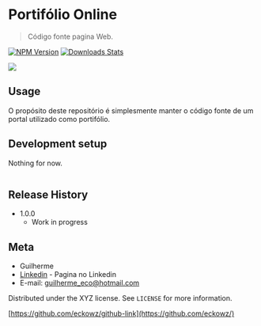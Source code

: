 # Portifólio Online
> Código fonte pagina Web.

[![NPM Version][npm-image]][npm-url]
[![Downloads Stats][npm-downloads]][npm-url]



![](header.png)

## Usage

O propósito deste repositório é simplesmente manter o código fonte de um portal utilizado como portifólio.

## Development setup

Nothing for now.

```sh

```

## Release History

* 1.0.0
    * Work in progress

## Meta

*   Guilherme 
*   [Linkedin](https://www.linkedin.com/in/guilherme-eco-7a892aa7/) - Pagina no Linkedin
*   E-mail: guilherme_eco@hotmail.com

Distributed under the XYZ license. See ``LICENSE`` for more information.

[https://github.com/eckowz/github-link](https://github.com/eckowz/)



<!-- Markdown link & img dfn's -->
[npm-image]: https://img.shields.io/npm/v/datadog-metrics.svg?style=flat-square
[npm-url]: https://npmjs.org/package/datadog-metrics
[npm-downloads]: https://img.shields.io/npm/dm/datadog-metrics.svg?style=flat-square
[wiki]: https://github.com/yourname/yourproject/wiki